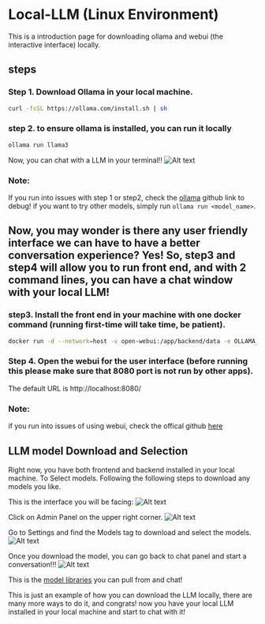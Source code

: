 # Local-LLM (Linux Environment)
This is a introduction page for downloading ollama and webui (the interactive interface) locally.

## steps

### Step 1. Download Ollama in your local machine. 
```bash
curl -fsSL https://ollama.com/install.sh | sh
```

### step 2. to ensure ollama is installed, you can run it locally
```bash
ollama run llama3
```

Now, you can chat with a LLM in your terminal!! 
![Alt text](relative%20path/to/img.jpg?raw=true "Title")


### Note: 
If you run into issues with step 1 or step2, check the [ollama](https://github.com/ollama/ollama) github link to debug!
if you want to try other models, simply run `ollama run <model_name>`. 



## Now, you may wonder is there any user friendly interface we can have to have a better conversation experience? Yes! So, step3 and step4 will allow you to run front end, and with 2 command lines, you can have a chat window with your local LLM!

### step3. Install the front end in your machine with one docker command (running first-time will take time, be patient). 
```bash
docker run -d --network=host -v open-webui:/app/backend/data -e OLLAMA_BASE_URL=http://127.0.0.1:11434 --name open-webui --restart always ghcr.io/open-webui/open-webui:main
```

### Step 4. Open the webui for the user interface (before running this please make sure that 8080 port is not run by other apps). 
The default URL is http://localhost:8080/

### Note:
if you run into issues of using webui, check the offical github [here](https://github.com/open-webui/open-webui)



## LLM model Download and Selection

Right now, you have both frontend and backend installed in your local machine. To Select models. Following the following steps to download any models you like.

This is the interface you will be facing:
![Alt text](relative%20path/to/img.jpg?raw=true "Title")

Click on Admin Panel on the upper right corner.
![Alt text](relative%20path/to/img.jpg?raw=true "Title")

Go to Settings and find the Models tag to download and select the models.
![Alt text](relative%20path/to/img.jpg?raw=true "Title")

Once you download the model, you can go back to chat panel and start a conversation!!!
![Alt text](relative%20path/to/img.jpg?raw=true "Title")

This is the [model libraries](https://ollama.com/library) you can pull from and chat!



This is just an example of how you can download the LLM locally, there are many more ways to do it, and congrats! now you have your local LLM installed in your local machine and start to chat with it!
